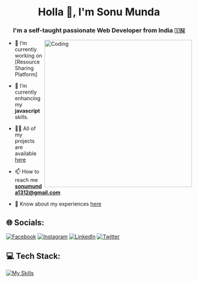 
<h1 align="center">Holla 👋, I'm Sonu Munda</h1>
<h3 align="center">I'm a self-taught passionate Web Developer from India 🇮🇳</h3>
<img align="right" alt="Coding" width="400" src="https://miro.medium.com/v2/resize:fit:828/0*7Q3yvSIv_t0ioJ-Z.gif">

- 🔭 I’m currently working on [Resource Sharing Platform]

- 🌱 I’m currently enhancing my **javascript** skills.

- 👨‍💻 All of my projects are available [here](https://github.com/SonuMunda)[](url)


- 📫 How to reach me **sonumunda1312@gmail.com**

- 📄 Know about my experiences [here](https://sonumunda.github.io/SonuMunda-Portfolio/)

## 🌐 Socials:
[![Facebook](https://img.shields.io/badge/Facebook-%231877F2.svg?logo=Facebook&logoColor=white)](https://www.facebook.com/sonu.m.75685) 
[![Instagram](https://img.shields.io/badge/Instagram-%23E4405F.svg?logo=Instagram&logoColor=white)](https://www.instagram.com/sonumunda_/) [![LinkedIn](https://img.shields.io/badge/LinkedIn-%230077B5.svg?logo=linkedin&logoColor=white)](https://www.linkedin.com/in/sonu-munda-b8806b21a/) 
[![Twitter](https://img.shields.io/badge/Twitter-%231DA1F2.svg?logo=Twitter&logoColor=white)](https://twitter.com/SonuMunda_) 

## 💻 Tech Stack:

[![My Skills](https://skillicons.dev/icons?i=html,css,javascript,react,redux,tailwind,nodejs,express,mongodb,git,canva)](https://skillicons.dev)
          

